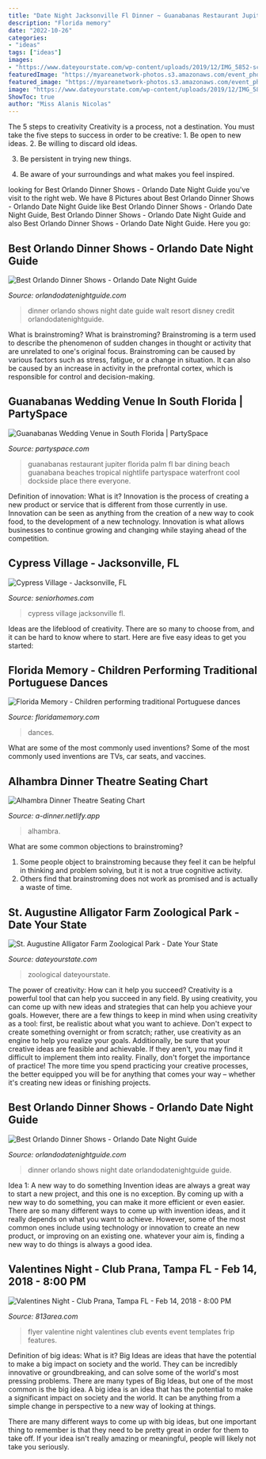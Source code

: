 ```yaml
---
title: "Date Night Jacksonville Fl Dinner ~ Guanabanas Restaurant Jupiter Florida Palm Fl Bar Dining Beach Guanabana Beaches Tropical Nightlife Partyspace Waterfront Cool Dockside Place There Everyone"
description: "Florida memory"
date: "2022-10-26"
categories:
- "ideas"
tags: ["ideas"]
images:
- "https://www.dateyourstate.com/wp-content/uploads/2019/12/IMG_5852-scaled.jpg"
featuredImage: "https://myareanetwork-photos.s3.amazonaws.com/event_photos/f/280444_1517596651.jpg"
featured_image: "https://myareanetwork-photos.s3.amazonaws.com/event_photos/f/280444_1517596651.jpg"
image: "https://www.dateyourstate.com/wp-content/uploads/2019/12/IMG_5852-scaled.jpg"
ShowToc: true
author: "Miss Alanis Nicolas"
---
```



The 5 steps to creativity
Creativity is a process, not a destination. You must take the five steps to success in order to be creative: 1. Be open to new ideas.
2. Be willing to discard old ideas.

3. Be persistent in trying new things.

4. Be aware of your surroundings and what makes you feel inspired.


	

		
looking for Best Orlando Dinner Shows - Orlando Date Night Guide you've visit to the right web. We have 8 Pictures about Best Orlando Dinner Shows - Orlando Date Night Guide like Best Orlando Dinner Shows - Orlando Date Night Guide, Best Orlando Dinner Shows - Orlando Date Night Guide and also Best Orlando Dinner Shows - Orlando Date Night Guide. Here you go:
		
    
## Best Orlando Dinner Shows - Orlando Date Night Guide

<img loading=lazy src="http://www.orlandodatenightguide.com/wp-content/uploads/2016/01/spirit-of-aloha-dinner-660.jpg" onerror="this.onerror=null;this.src='https://tse3.mm.bing.net/th?id=OIP.GgsNyP4onpqEIOhW1jvW5gHaD7&amp;pid=15.1';" alt="Best Orlando Dinner Shows - Orlando Date Night Guide">

_Source: orlandodatenightguide.com_

>dinner orlando shows night date guide walt resort disney credit orlandodatenightguide. 

	

What is brainstroming?
What is brainstroming? Brainstroming is a term used to describe the phenomenon of sudden changes in thought or activity that are unrelated to one's original focus. Brainstroming can be caused by various factors such as stress, fatigue, or a change in situation. It can also be caused by an increase in activity in the prefrontal cortex, which is responsible for control and decision-making.

    
## Guanabanas Wedding Venue In South Florida | PartySpace

<img loading=lazy src="http://partyspace.com/images/providers/guanabanas_4.jpg" onerror="this.onerror=null;this.src='https://tse2.mm.bing.net/th?id=OIP.tEIAHWsQWltcbaZVsOUb3AHaEi&amp;pid=15.1';" alt="Guanabanas Wedding Venue in South Florida | PartySpace">

_Source: partyspace.com_

>guanabanas restaurant jupiter florida palm fl bar dining beach guanabana beaches tropical nightlife partyspace waterfront cool dockside place there everyone. 

	

Definition of innovation: What is it?
Innovation is the process of creating a new product or service that is different from those currently in use. Innovation can be seen as anything from the creation of a new way to cook food, to the development of a new technology. Innovation is what allows businesses to continue growing and changing while staying ahead of the competition.

    
## Cypress Village - Jacksonville, FL

<img loading=lazy src="https://assets.seniorhomes.com/c/2018/10/43000/43854-367811-590x300.jpeg" onerror="this.onerror=null;this.src='https://tse3.mm.bing.net/th?id=OIP.3Wa8HiMeeBI8UPU7z2JaFAHaDx&amp;pid=15.1';" alt="Cypress Village - Jacksonville, FL">

_Source: seniorhomes.com_

>cypress village jacksonville fl. 

	

Ideas are the lifeblood of creativity. There are so many to choose from, and it can be hard to know where to start. Here are five easy ideas to get you started:

    
## Florida Memory - Children Performing Traditional Portuguese Dances

<img loading=lazy src="https://www.floridamemory.com/fpc/folklife/FS030040.jpg" onerror="this.onerror=null;this.src='https://tse2.mm.bing.net/th?id=OIP.Lg539MonjoVWStSi9BslTAHaE_&amp;pid=15.1';" alt="Florida Memory - Children performing traditional Portuguese dances">

_Source: floridamemory.com_

>dances. 

	

What are some of the most commonly used inventions?
Some of the most commonly used inventions are TVs, car seats, and vaccines.

    
## Alhambra Dinner Theatre Seating Chart

<img loading=lazy src="http://2.bp.blogspot.com/_vnH-UxTSTYA/S-sZ60uxK8I/AAAAAAAAAEM/s-h5KsK5Nds/s1600/alhambrapicture.jpg" onerror="this.onerror=null;this.src='https://tse4.mm.bing.net/th?id=OIP.Ug2AlKBK12NMC4WJasRsrwHaE4&amp;pid=15.1';" alt="Alhambra Dinner Theatre Seating Chart">

_Source: a-dinner.netlify.app_

>alhambra. 

	

What are some common objections to brainstroming?
1. Some people object to brainstroming because they feel it can be helpful in thinking and problem solving, but it is not a true cognitive activity.
2. Others find that brainstroming does not work as promised and is actually a waste of time.

    
## St. Augustine Alligator Farm Zoological Park - Date Your State

<img loading=lazy src="https://www.dateyourstate.com/wp-content/uploads/2019/12/IMG_5852-scaled.jpg" onerror="this.onerror=null;this.src='https://tse3.mm.bing.net/th?id=OIP.yHmorZWloqNjsL66aA5cuQHaE8&amp;pid=15.1';" alt="St. Augustine Alligator Farm Zoological Park - Date Your State">

_Source: dateyourstate.com_

>zoological dateyourstate. 

	

The power of creativity: How can it help you succeed?
Creativity is a powerful tool that can help you succeed in any field. By using creativity, you can come up with new ideas and strategies that can help you achieve your goals. However, there are a few things to keep in mind when using creativity as a tool: first, be realistic about what you want to achieve. Don't expect to create something overnight or from scratch; rather, use creativity as an engine to help you realize your goals. Additionally, be sure that your creative ideas are feasible and achievable. If they aren't, you may find it difficult to implement them into reality. Finally, don't forget the importance of practice! The more time you spend practicing your creative processes, the better equipped you will be for anything that comes your way – whether it's creating new ideas or finishing projects.

    
## Best Orlando Dinner Shows - Orlando Date Night Guide

<img loading=lazy src="https://www.orlandodatenightguide.com/wp-content/uploads/2016/01/spirit-of-aloha-dinner-660-660x330.jpg" onerror="this.onerror=null;this.src='https://tse2.mm.bing.net/th?id=OIP.2hQMZe6_ML2T8Uq97WQ_bwHaDt&amp;pid=15.1';" alt="Best Orlando Dinner Shows - Orlando Date Night Guide">

_Source: orlandodatenightguide.com_

>dinner orlando shows night date orlandodatenightguide guide. 

	

Idea 1: A new way to do something
Invention ideas are always a great way to start a new project, and this one is no exception. By coming up with a new way to do something, you can make it more efficient or even easier. There are so many different ways to come up with invention ideas, and it really depends on what you want to achieve. However, some of the most common ones include using technology or innovation to create an new product, or improving on an existing one. whatever your aim is, finding a new way to do things is always a good idea.

    
## Valentines Night - Club Prana, Tampa FL - Feb 14, 2018 - 8:00 PM

<img loading=lazy src="https://myareanetwork-photos.s3.amazonaws.com/event_photos/f/280444_1517596651.jpg" onerror="this.onerror=null;this.src='https://tse4.mm.bing.net/th?id=OIP.2hHOI_keHH0Uz_xBy_eJCAHaK5&amp;pid=15.1';" alt="Valentines Night - Club Prana, Tampa FL - Feb 14, 2018 - 8:00 PM">

_Source: 813area.com_

>flyer valentine night valentines club events event templates frip features. 

	

Definition of big ideas: What is it?
Big Ideas are ideas that have the potential to make a big impact on society and the world. They can be incredibly innovative or groundbreaking, and can solve some of the world's most pressing problems.
There are many types of Big Ideas, but one of the most common is the big idea. A big idea is an idea that has the potential to make a significant impact on society and the world. It can be anything from a simple change in perspective to a new way of looking at things.

There are many different ways to come up with big ideas, but one important thing to remember is that they need to be pretty great in order for them to take off. If your idea isn't really amazing or meaningful, people will likely not take you seriously.

